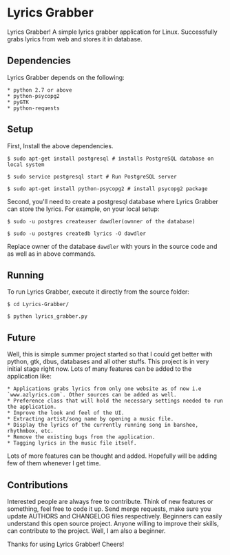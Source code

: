 # Lyrics Grabber

Lyrics Grabber! A simple lyrics grabber application for Linux. Successfully grabs lyrics from web and stores it in database.

## Dependencies

Lyrics Grabber depends on the following:

	* python 2.7 or above
	* python-psycopg2
	* pyGTK
	* python-requests

## Setup

First, Install the above dependencies.

	$ sudo apt-get install postgresql # installs PostgreSQL database on local system

	$ sudo service postgresql start # Run PostgreSQL server

	$ sudo apt-get install python-psycopg2 # install psycopg2 package

Second, you'll need to create a postgresql database where Lyrics Grabber can store the lyrics. For example, on your local setup:

	$ sudo -u postgres createuser dawdler(ownner of the database)

	$ sudo -u postgres createdb lyrics -O dawdler

Replace owner of the database `dawdler` with yours in the source code and as well as in above commands.

## Running

To run Lyrics Grabber, execute it directly from the source folder:
	
	$ cd Lyrics-Grabber/

	$ python lyrics_grabber.py

## Future

Well, this is simple summer project started  so that I could get better with python, gtk, dbus, databases and all other stuffs. This project is in very initial stage right now. Lots of many features can be added to the application like:

	* Applications grabs lyrics from only one website as of now i.e `www.azlyrics.com`. Other sources can be added as well.
	* Preference class that will hold the necessary settings needed to run the application.
	* Improve the look and feel of the UI.
	* Extracting artist/song name by opening a music file.
	* Display the lyrics of the currently running song in banshee, rhythmbox, etc.
	* Remove the existing bugs from the application.
	* Tagging lyrics in the music file itself.

Lots of more features can be thought and added. Hopefully will be adding few of them whenever I get time.

## Contributions

Interested people are always free to contribute. Think of new features or something, feel free to code it up. Send merge requests, make sure you update AUTHORS and CHANGELOG files respectively. Beginners can easily understand this open source project. Anyone willing to improve their skills, can contribute to the project. Well, I am also a beginner. 

Thanks for using Lyrics Grabber! Cheers!
